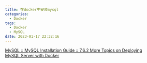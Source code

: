 ```yaml
---
title: 在docker中安装mysql
categories:
  - Docker
tags:
  - Docker
  - MySQL
date: 2023-01-17 22:32:16
---
```


[MySQL :: MySQL Installation Guide :: 7.6.2 More Topics on Deploying MySQL Server with Docker](https://dev.mysql.com/doc/mysql-installation-excerpt/8.0/en/docker-mysql-more-topics.html#docker-configuring-server)
